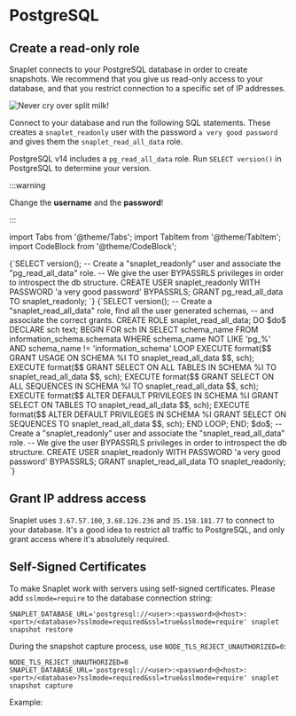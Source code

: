 # PostgreSQL

## Create a read-only role

Snaplet connects to your PostgreSQL database in order to create snapshots. We recommend that you give us read-only access to your database, and that you restrict connection to a specific set of IP addresses.

<div style={{textAlign: 'center'}}>

![Never cry over split milk!](/img/snappy-spilt-milk.svg)

</div>

Connect to your database and run the following SQL statements. These creates a `snaplet_readonly` user with the password `a very good password` and gives them the `snaplet_read_all_data` role.

PostgreSQL v14 includes a `pg_read_all_data` role. Run `SELECT version()` in PostgreSQL to determine your version.

:::warning

Change the **username** and the **password**!

:::

import Tabs from '@theme/Tabs';
import TabItem from '@theme/TabItem';
import CodeBlock from '@theme/CodeBlock';

<Tabs>
  <TabItem value="apple" label="PostgreSQL v14" default>
    <CodeBlock language="sql">
    {`SELECT version();
-- Create a "snaplet_readonly" user and associate the "pg_read_all_data" role.
-- We give the user BYPASSRLS privileges in order to introspect the db structure.
CREATE USER snaplet_readonly WITH PASSWORD 'a very good password' BYPASSRLS;
GRANT pg_read_all_data TO snaplet_readonly;
`}
    </CodeBlock>
  </TabItem>
  <TabItem value="orange" label="PostgreSQL v13 and below">
    <CodeBlock language="sql">
      {`SELECT version();
-- Create a "snaplet_read_all_data" role, find all the user generated schemas, 
-- and associate the correct grants.
CREATE ROLE snaplet_read_all_data;
DO $do$
DECLARE
    sch text;
BEGIN
    FOR sch IN SELECT schema_name FROM information_schema.schemata WHERE schema_name NOT LIKE 'pg_%' AND schema_name != 'information_schema'
    LOOP
        EXECUTE format($$ GRANT USAGE ON SCHEMA %I TO snaplet_read_all_data $$, sch);
        EXECUTE format($$ GRANT SELECT ON ALL TABLES IN SCHEMA %I TO snaplet_read_all_data $$, sch);
        EXECUTE format($$ GRANT SELECT ON ALL SEQUENCES IN SCHEMA %I TO snaplet_read_all_data $$, sch);
        EXECUTE format($$ ALTER DEFAULT PRIVILEGES IN SCHEMA %I GRANT SELECT ON TABLES TO snaplet_read_all_data $$, sch);
        EXECUTE format($$ ALTER DEFAULT PRIVILEGES IN SCHEMA %I GRANT SELECT ON SEQUENCES TO snaplet_read_all_data $$, sch);
    END LOOP;
END;
$do$;
-- Create a "snaplet_readonly" user and associate the "snaplet_read_all_data" role.
-- We give the user BYPASSRLS privileges in order to introspect the db structure.
CREATE USER snaplet_readonly WITH PASSWORD 'a very good password' BYPASSRLS;
GRANT snaplet_read_all_data TO snaplet_readonly;
`}
    </CodeBlock>
  </TabItem>
  
</Tabs>

## Grant IP address access

Snaplet uses `3.67.57.100`, `3.68.126.236` and `35.158.181.77` to connect to your database. It's a good idea to restrict all traffic to PostgreSQL, and only grant access where it's absolutely required.

## Self-Signed Certificates

To make Snaplet work with servers using self-signed certificates. Please add `sslmode=require` to the database connection string:
```terminal
SNAPLET_DATABASE_URL='postgresql://<user>:<password>@<host>:<port>/<database>?sslmode=required&ssl=true&sslmode=require' snaplet snapshot restore
```

During the snapshot capture process, use `NODE_TLS_REJECT_UNAUTHORIZED=0`:
```terminal
NODE_TLS_REJECT_UNAUTHORIZED=0 SNAPLET_DATABASE_URL='postgresql://<user>:<password>@<host>:<port>/<database>?sslmode=required&ssl=true&sslmode=require' snaplet snapshot capture
```


Example:

